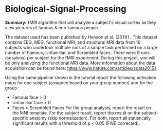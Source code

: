 # Biological-Signal-Processing
<b>Summary:</b> fMRI algorithm that will analyze a subject's visual cortex as they view pictures of famous &amp; non-famous people.

The dataset used has been published by Henson et al. (2011)1 . This dataset contains EEG, MEG, functional MRI, and structural MRI data from 16 subjects who undertook multiple runs of a simple task performed on a large number of Famous, Unfamiliar, and Scrambled faces. There were 9 runs (sessions) per subject for the fMRI experiment. During this project, you will be only analyzing the functional MRI data.
More information about the data acquisition can be found here: https://www.nature.com/articles/sdata20151

Using the same pipeline shown in the tutorial report the following activation maps for one subject (assigned based on your group number) and for the group :
- Famous face > 0
- Unfamiliar face > 0
- Faces > Scrambled Faces
For the group analysis, report the result on the MNI template. For the subject result, report the result on the subject-specific anatomy (skip normalization). For both, report all statistically significant results with a threshold of p < 0.05 (FWE corrected).
